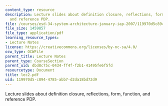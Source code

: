 ```yaml
---
content_type: resource
description: Lecture slides about definition closure, reflections, form, function,
  and reference PDP.
file: /courses/esd-34-system-architecture-january-iap-2007/119970d5c8944785abb7d2da18bd72d9_lec2.pdf
file_size: 1459857
file_type: application/pdf
learning_resource_types:
- Lecture Notes
license: https://creativecommons.org/licenses/by-nc-sa/4.0/
ocw_type: OCWFile
parent_title: Lecture Notes
parent_type: CourseSection
parent_uid: dbd8c75c-0434-ff4f-f2b1-41495fe6f5fd
resourcetype: Document
title: lec2.pdf
uid: 119970d5-c894-4785-abb7-d2da18bd72d9
---
```

Lecture slides about definition closure, reflections, form, function, and reference PDP.